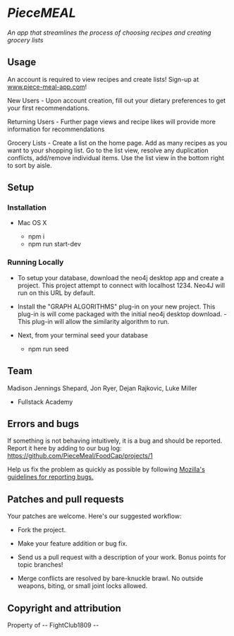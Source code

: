 # _PieceMEAL_

_An app that streamlines the process of choosing recipes and creating grocery lists_

## Usage

An account is required to view recipes and create lists! Sign-up at www.piece-meal-app.com!

New Users - Upon account creation, fill out your dietary preferences to get your first recommendations.

Returning Users - Further page views and recipe likes will provide more information for recommendations

Grocery Lists - Create a list on the home page. Add as many recipes as you want to your shopping list. Go to the list view, resolve any duplication conflicts, add/remove individual items. Use the list view in the bottom right to sort by aisle.

## Setup

### Installation

* Mac OS X

  * npm i
  * npm run start-dev

### Running Locally

* To setup your database, download the neo4j desktop app and create a project. This project attempt to connect with localhost 1234. Neo4J will run on this URL by default.

* Install the "GRAPH ALGORITHMS" plug-in on your new project. This plug-in is will come packaged with the initial neo4j desktop download. - This plug-in will allow the similarity algorithm to run.

* Next, from your terminal seed your database
  * npm run seed

## Team

Madison Jennings Shepard,
Jon Ryer,
Dejan Rajkovic,
Luke Miller

* Fullstack Academy

## Errors and bugs

If something is not behaving intuitively, it is a bug and should be reported.
Report it here by adding to our bug log: https://github.com/PieceMeal/FoodCap/projects/1

Help us fix the problem as quickly as possible by following [Mozilla's guidelines for reporting bugs.](https://developer.mozilla.org/en-US/docs/Mozilla/QA/Bug_writing_guidelines#General_Outline_of_a_Bug_Report)

## Patches and pull requests

Your patches are welcome. Here's our suggested workflow:

* Fork the project.
* Make your feature addition or bug fix.
* Send us a pull request with a description of your work. Bonus points for topic branches!

* Merge conflicts are resolved by bare-knuckle brawl. No outside weapons, biting, or small joint locks allowed.

## Copyright and attribution

Property of --
FightClub1809 --

